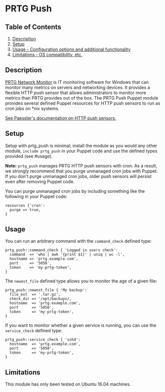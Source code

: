 
# PRTG Push

## Table of Contents

1. [Description](#description)
2. [Setup](#setup)
3. [Usage - Configuration options and additional functionality](#usage)
4. [Limitations - OS compatibility, etc.](#limitations)

## Description

[PRTG Network Monitor](https://www.paessler.com/prtg) is IT monitoring software for Windows that can monitor many metrics on servers and networking devices. It provides a flexible HTTP push sensor that allows administrators to monitor more metrics than PRTG provides out of the box. The PRTG Push Puppet module provides several defined Puppet resources for HTTP push sensors to run as cron jobs on *nix systems.

[See Paessler's documentation on HTTP push sensors.](https://www.paessler.com/manuals/prtg/http_push_data_advanced_sensor)

## Setup

Setup with prtg_push is minimal; install the module as you would any other module, `include prtg_push` in your Puppet code and use the defined types provided (see #usage).

**Note:** `prtg_push` manages PRTG HTTP push sensors with cron. As a result, we strongly recommend that you purge unmanaged cron jobs with Puppet. If you don't purge unmanaged cron jobs, older push sensors will persist even after removing Puppet code.

You can purge unmanaged cron jobs by including something like the following in your Puppet code:

```puppet
resources {'cron':
  purge => true,
}
```

## Usage

You can run an arbitrary command with the `command_check` defined type:

```puppet
prtg_push::command_check { 'Logged in users check':
  command  => 'who | awk '{print $1}' | uniq | wc -l',
  hostname => 'prtg.example.com',
  port     => '5050',
  token    => 'my-prtg-token',
}
```

The `newest_file` defined type allows you to monitor the age of a given file:

```puppet
prtg_push::newest_file { 'My backup':
  file_ext  => '.tar.gz',
  check_dir => '/opt/backups/,
  hostname  => 'prtg.example.com',
  port      => '5050',
  token     => 'my-prtg-token',
}
```

If you want to monitor whether a given service is running, you can use the `service_check` defined type:

```puppet
prtg_push::service_check { 'sshd':
  hostname  => 'prtg.example.com',
  port      => '5050',
  token     => 'my-prtg-token',
}
```

## Limitations

This module has only been tested on Ubuntu 16.04 machines.
